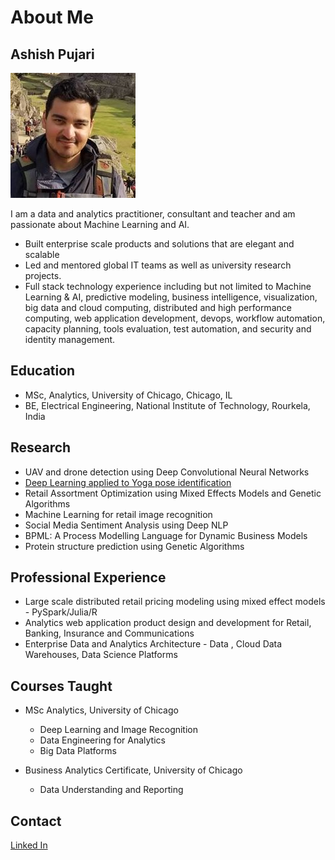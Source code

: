 # About Me

## Ashish Pujari

<img src="profile.jpg">

I am a data and analytics practitioner, consultant and teacher and am passionate about Machine Learning and AI. 

* Built enterprise scale products and solutions that are elegant and scalable
* Led and mentored global IT teams as well as university research projects. 
* Full stack technology experience including but not limited to Machine Learning & AI, predictive modeling, business intelligence, visualization, big data and cloud computing, distributed and high performance computing, web application development, devops, workflow automation, capacity planning, tools evaluation, test automation, and security and identity management. 

## Education

* MSc, Analytics, University of Chicago, Chicago, IL
* BE, Electrical Engineering, National Institute of Technology, Rourkela, India

## Research

* UAV and drone detection using Deep Convolutional Neural Networks
* [Deep Learning applied to Yoga pose identification](https://grahamschool.uchicago.edu/academic-programs/masters-degrees/analytics/yoga)
* Retail Assortment Optimization using Mixed Effects Models and Genetic Algorithms
* Machine Learning for retail image recognition
* Social Media Sentiment Analysis using Deep NLP 
* BPML: A Process Modelling Language for Dynamic Business Models
* Protein structure prediction using Genetic Algorithms

## Professional Experience

* Large scale distributed retail pricing modeling using mixed effect models - PySpark/Julia/R 
* Analytics web application product design and development for Retail, Banking, Insurance and Communications
* Enterprise Data
and Analytics Architecture - Data 
  , Cloud Data Warehouses, Data Science Platforms 


## Courses Taught

* MSc Analytics, University of Chicago 
  - Deep Learning and Image Recognition
  - Data Engineering for Analytics 
  - Big Data Platforms
 
* Business Analytics Certificate, University of Chicago 
  - Data Understanding and Reporting

## Contact

[Linked In](https://www.linkedin.com/in/apujari)
